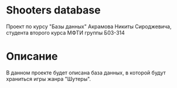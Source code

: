 # Shooters database
Проект по курсу "Базы данных" Акрамова Никиты Сироджевича, студента второго курса МФТИ группы Б03-314

# Описание
В данном проекте будет описана база данных, в которой будут храниться игры жанра "Шутеры".
